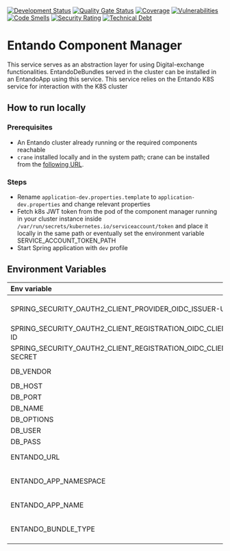 [![Development Status](https://github.com/entando-k8s/entando-component-manager/actions/workflows/pr.yml/badge.svg)](https://github.com/entando-k8s/entando-component-manager/actions/workflows/pr.yml)
[![Quality Gate Status](https://sonarcloud.io/api/project_badges/measure?project=entando-k8s_entando-component-manager&metric=alert_status)](https://sonarcloud.io/dashboard?id=entando-k8s_entando-component-manager)
[![Coverage](https://sonarcloud.io/api/project_badges/measure?project=entando-k8s_entando-component-manager&metric=coverage)](https://entando-k8s.github.io/devops-results/entando-component-manager/master/jacoco/index.html)
[![Vulnerabilities](https://sonarcloud.io/api/project_badges/measure?project=entando-k8s_entando-component-manager&metric=vulnerabilities)](https://entando-k8s.github.io/devops-results/entando-component-manager/master/dependency-check-report.html)
[![Code Smells](https://sonarcloud.io/api/project_badges/measure?project=entando-k8s_entando-component-manager&metric=code_smells)](https://sonarcloud.io/dashboard?id=entando-k8s_entando-component-manager)
[![Security Rating](https://sonarcloud.io/api/project_badges/measure?project=entando-k8s_entando-component-manager&metric=security_rating)](https://sonarcloud.io/dashboard?id=entando-k8s_entando-component-manager)
[![Technical Debt](https://sonarcloud.io/api/project_badges/measure?project=entando-k8s_entando-component-manager&metric=sqale_index)](https://sonarcloud.io/dashboard?id=entando-k8s_entando-component-manager)

# Entando Component Manager
This service serves as an abstraction layer for using Digital-exchange functionalities.
EntandoDeBundles served in the cluster can be installed in an EntandoApp using this service. This service relies on the Entando K8S service for interaction with the K8S cluster

## How to run locally

### Prerequisites
 - An Entando cluster already running or the required components reachable
 - `crane` installed locally and in the system path; crane can be installed from the [following URL](https://github.com/google/go-containerregistry/tree/main/cmd/crane).

### Steps

- Rename `application-dev.properties.template` to `application-dev.properties` and change relevant properties
- Fetch k8s JWT token from the pod of the component manager running in your cluster instance inside `/var/run/secrets/kubernetes.io/serviceaccount/token` and place it locally in the same path or eventually set the environment variable SERVICE_ACCOUNT_TOKEN_PATH
- Start Spring application with `dev` profile

## Environment Variables
| Env variable                                                  | Description                                                                                                   |
| :---                                                          | :---                                                                                                          |
| SPRING_SECURITY_OAUTH2_CLIENT_PROVIDER_OIDC_ISSUER-URI        | The issuer of the token, e.g http://insecure-keycloak-cacms.apps.serv.run/auth/realms/entando                 |
| SPRING_SECURITY_OAUTH2_CLIENT_REGISTRATION_OIDC_CLIENT-ID     | The client id for the service                                                                                 |
| SPRING_SECURITY_OAUTH2_CLIENT_REGISTRATION_OIDC_CLIENT-SECRET | The client secret                                                                                             |
| DB_VENDOR                                                     | Which database will be used. Default `postgres`                                                               |
| DB_HOST                                                       | Database host. Default `localhost`                                                                            |
| DB_PORT                                                       | Database port. Default `5432`                                                                                 |
| DB_NAME                                                       | Database name. Default `digital_exchange`                                                                     |
| DB_OPTIONS                                                    | Database options. Default `useSSL=false`                                                                      |
| DB_USER                                                       | Database user. Default `admin`                                                                                |
| DB_PASS                                                       | Database password. Default `admin`                                                                            |
| ENTANDO_URL                                                   | The URL to access the Entando App instance.                                                                   |
| ENTANDO_APP_NAMESPACE                                         | The kubernetes namespace where the entando app is running. Default to `test-namespace`;                       |
| ENTANDO_APP_NAME                                              | The entando app name that this service is in. Defaults to `test-entando`.                                     |
| ENTANDO_BUNDLE_TYPE                                           | The bundle type that should be handled by this service. It can be `git` or `npm`. The default value is `git`. |

